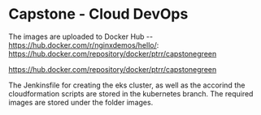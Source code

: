 
# Capstone - Cloud DevOps

The images are uploaded to Docker Hub -- https://hub.docker.com/r/nginxdemos/hello/:
https://hub.docker.com/repository/docker/ptrr/capstonegreen

https://hub.docker.com/repository/docker/ptrr/capstonegreen

The Jenkinsfile for creating the eks cluster, as well as the accorind the cloudformation scripts are stored in the kubernetes branch.
The required images are stored under the folder images.

